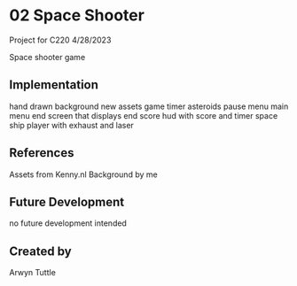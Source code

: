 # 02 Space Shooter

Project for C220 4/28/2023

Space shooter game

## Implementation
hand drawn background
new assets
game timer
asteroids
pause menu
main menu
end screen that displays end score
hud with score and timer
space ship player with exhaust and laser

## References
Assets from Kenny.nl
Background by me 

## Future Development
no future development intended

## Created by
Arwyn Tuttle
